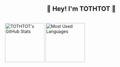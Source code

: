 <h2 align="center">👋 Hey! I'm TOTHTOT 🐘</h2>
<br />

<img  height="130px" src="https://github-readme-stats.vercel.app/api?username=TOTHTOT&hide_title=true&show_icons=true&hide=issues&include_all_commits=true&count_private=true&theme=graywhite&hide_border=true&bg_color=45,ff7979,ffd479,fffc79,73fa79" alt="TOTHTOT's GitHub Stats">
<img  height="130px" src="https://github-readme-stats.vercel.app/api/top-langs?username=TOTHTOT&hide_title=true&layout=compact&theme=graywhite&hide_border=true&bg_color=45,fffc79,73fa79,75f0db" alt="Most Used Languages">
